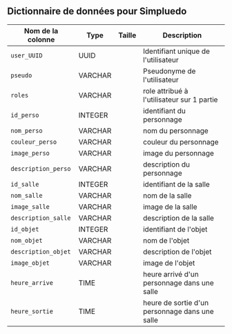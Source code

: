 ## Dictionnaire de données pour Simpluedo

| Nom de la colonne  | Type         | Taille       | Description                                      |
|--------------------|--------------|--------------|--------------------------------------------------|
| `user_UUID`        | UUID         |              | Identifiant unique de l'utilisateur              |
| `pseudo`           | VARCHAR      |              | Pseudonyme de l'utilisateur                      |
| `roles`            | VARCHAR      |              | role attribué à l'utilisateur sur 1 partie       |
| `id_perso`         | INTEGER      |              | identifiant du personnage                        |
| `nom_perso`        | VARCHAR      |              | nom du personnage                                |
| `couleur_perso`    | VARCHAR      |              | couleur du personnage                            |
| `image_perso`      | VARCHAR      |              | image du personnage                              |
| `description_perso`| VARCHAR      |              | description du personnage                        |
| `id_salle`         | INTEGER      |              | identifiant de la salle                          |
| `nom_salle`        | VARCHAR      |              | nom de la salle                                  |
| `image_salle`      | VARCHAR      |              | image de la salle                                |
| `description_salle`| VARCHAR      |              | description de la salle                          |
| `id_objet`         | INTEGER      |              | identifiant de l'objet                           |
| `nom_objet`        | VARCHAR      |              | nom de l'objet                                   |
| `description_objet`| VARCHAR      |              | description de l'objet                           |
| `image_objet`      | VARCHAR      |              | image de l'objet                                 |
| `heure_arrive`     | TIME         |              | heure arrivé d'un personnage dans une salle      |
| `heure_sortie`     | TIME         |              | heure de sortie d'un personnage dans une salle   |